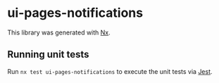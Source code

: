 # ui-pages-notifications

This library was generated with [Nx](https://nx.dev).

## Running unit tests

Run `nx test ui-pages-notifications` to execute the unit tests via [Jest](https://jestjs.io).
